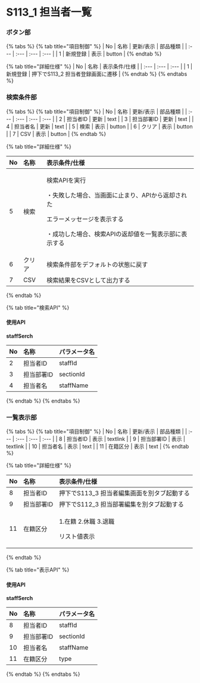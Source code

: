 # S113\_1 担当者一覧

### ボタン部

{% tabs %}
{% tab title="項目制御" %}
| No | 名称 | 更新/表示 | 部品種類 |
| :--- | :--- | :--- | :--- |
| 1 | 新規登録 | 表示 | button |
{% endtab %}

{% tab title="詳細仕様" %}
| No | 名称 | 表示条件/仕様 |
| :--- | :--- | :--- |
| 1 | 新規登録 | 押下でS113\_2 担当者登録画面に遷移 |
{% endtab %}
{% endtabs %}

### 検索条件部

{% tabs %}
{% tab title="項目制御" %}
| No | 名称 | 更新/表示 | 部品種類 |
| :--- | :--- | :--- | :--- |
| 2 | 担当者ID | 更新 | text |
| 3 | 担当部署ID | 更新 | text |
| 4 | 担当者名 | 更新 | text |
| 5 | 検索 | 表示 | button |
| 6 | クリア | 表示 | button |
| 7 | CSV | 表示 | button |
{% endtab %}

{% tab title="詳細仕様" %}
<table>
  <thead>
    <tr>
      <th style="text-align:left">No</th>
      <th style="text-align:left">&#x540D;&#x79F0;</th>
      <th style="text-align:left">&#x8868;&#x793A;&#x6761;&#x4EF6;/&#x4ED5;&#x69D8;</th>
    </tr>
  </thead>
  <tbody>
    <tr>
      <td style="text-align:left">5</td>
      <td style="text-align:left">&#x691C;&#x7D22;</td>
      <td style="text-align:left">
        <p>&#x691C;&#x7D22;API&#x3092;&#x5B9F;&#x884C;</p>
        <p>&#x30FB;&#x5931;&#x6557;&#x3057;&#x305F;&#x5834;&#x5408;&#x3001;&#x5F53;&#x753B;&#x9762;&#x306B;&#x6B62;&#x307E;&#x308A;&#x3001;API&#x304B;&#x3089;&#x8FD4;&#x5374;&#x3055;&#x308C;&#x305F;</p>
        <p>&#x30A8;&#x30E9;&#x30FC;&#x30E1;&#x30C3;&#x30BB;&#x30FC;&#x30B8;&#x3092;&#x8868;&#x793A;&#x3059;&#x308B;</p>
        <p>&#x30FB;&#x6210;&#x529F;&#x3057;&#x305F;&#x5834;&#x5408;&#x3001;&#x691C;&#x7D22;API&#x306E;&#x8FD4;&#x5374;&#x5024;&#x3092;&#x4E00;&#x89A7;&#x8868;&#x793A;&#x90E8;&#x306B;&#x8868;&#x793A;&#x3059;&#x308B;</p>
      </td>
    </tr>
    <tr>
      <td style="text-align:left">6</td>
      <td style="text-align:left">&#x30AF;&#x30EA;&#x30A2;</td>
      <td style="text-align:left">&#x691C;&#x7D22;&#x6761;&#x4EF6;&#x90E8;&#x3092;&#x30C7;&#x30D5;&#x30A9;&#x30EB;&#x30C8;&#x306E;&#x72B6;&#x614B;&#x306B;&#x623B;&#x3059;</td>
    </tr>
    <tr>
      <td style="text-align:left">7</td>
      <td style="text-align:left">CSV</td>
      <td style="text-align:left">&#x691C;&#x7D22;&#x7D50;&#x679C;&#x3092;CSV&#x3068;&#x3057;&#x3066;&#x51FA;&#x529B;&#x3059;&#x308B;</td>
    </tr>
  </tbody>
</table>
{% endtab %}

{% tab title="検索API" %}
#### 使用API

**staffSerch**

| No | 名称 | パラメータ名 |
| :--- | :--- | :--- |
| 2 | 担当者ID | staffId |
| 3 | 担当部署ID | sectionId |
| 4 | 担当者名 | staffName |
{% endtab %}
{% endtabs %}

### **一覧表示部**

{% tabs %}
{% tab title="項目制御" %}
| No | 名称 | 更新/表示 | 部品種類 |
| :--- | :--- | :--- | :--- |
| 8 | 担当者ID | 表示 | textlink |
| 9 | 担当部署ID | 表示 | textlink |
| 10 | 担当者名 | 表示 | text |
| 11 | 在籍区分 | 表示 | text |
{% endtab %}

{% tab title="詳細仕様" %}
<table>
  <thead>
    <tr>
      <th style="text-align:left">No</th>
      <th style="text-align:left">&#x540D;&#x79F0;</th>
      <th style="text-align:left">&#x8868;&#x793A;&#x6761;&#x4EF6;/&#x4ED5;&#x69D8;</th>
    </tr>
  </thead>
  <tbody>
    <tr>
      <td style="text-align:left">8</td>
      <td style="text-align:left">&#x62C5;&#x5F53;&#x8005;ID</td>
      <td style="text-align:left">&#x62BC;&#x4E0B;&#x3067;S113_3 &#x62C5;&#x5F53;&#x8005;&#x7DE8;&#x96C6;&#x753B;&#x9762;&#x3092;&#x5225;&#x30BF;&#x30D6;&#x8D77;&#x52D5;&#x3059;&#x308B;</td>
    </tr>
    <tr>
      <td style="text-align:left">9</td>
      <td style="text-align:left">&#x62C5;&#x5F53;&#x90E8;&#x7F72;ID</td>
      <td style="text-align:left">&#x62BC;&#x4E0B;&#x3067;S112_3 &#x62C5;&#x5F53;&#x90E8;&#x7F72;&#x7DE8;&#x96C6;&#x3092;&#x5225;&#x30BF;&#x30D6;&#x8D77;&#x52D5;&#x3059;&#x308B;</td>
    </tr>
    <tr>
      <td style="text-align:left">11</td>
      <td style="text-align:left">&#x5728;&#x7C4D;&#x533A;&#x5206;</td>
      <td style="text-align:left">
        <p>1.&#x5728;&#x7C4D; 2.&#x4F11;&#x8077; 3.&#x9000;&#x8077;</p>
        <p>&#x30EA;&#x30B9;&#x30C8;&#x5024;&#x8868;&#x793A;</p>
      </td>
    </tr>
  </tbody>
</table>
{% endtab %}

{% tab title="表示API" %}
#### 使用API

**staffSerch**

| **No** | 名称 | パラメータ名 |
| :--- | :--- | :--- |
| 8 | 担当者ID | staffId |
| 9 | 担当部署ID | sectionId |
| 10 | 担当者名 | staffName |
| 11 | 在籍区分 | type |
{% endtab %}
{% endtabs %}

